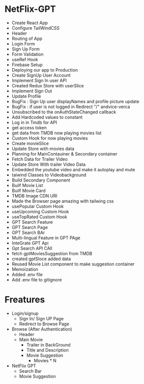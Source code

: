 # NetFlix-GPT

- Create React App
- Configure TailWindCSS
- Header
- Routing of App
- Login Form
- Sign Up Form
- Form Validation
- useRef Hook
- Firebase Setup
- Deploying our app to Production
- Create SignUp User Account
- Implement Sign In user API
- Created Redux Store with userSlice
- Implement Sign Out
- Update Profile
- BugFix : Sign Up user displayNames and profile picture update
- BugFix : if user is not logged in Redirect "/" andvice-verca
- Unsubscribed to the onAuthStateChanged callback
- Add Hardcoded values to constant
- Log in in Tmdb for API
- get access token
- get data from TMDB now playing movies list
- Custom Hook for now playing movies
- Create movieSlice
- Update Store with movies data
- Planning for MainContauiner & Secondary container
- Fetch Data for Trailer Video
- Update Store With trailer Video Data
- Embedded the youtube video and make it autoplay and mute
- taiwind Classes to Videobackground
- Build Secondary Component
- Builf Movie List
- Builf Movie Card
- TMDB Image CDN URl
- Made the Browser page amazing with tailwing css
- usePopular Custom Hook
- useUpcoming Custom Hook
- useTopRated Custom Hook
- GPT Search Feature
- GPT Search Page
- GPT Search BAr
- Multi-lingual Feature in GPT PAge
- InteGrate GPT Api
- Gpt Search API CAll
- fetch gptMoviesSuggestion from TMDB
- created gptSloce added data
- Reused Movie List component to make suggestion container
- Memoization
- Added .env file
- Add .env file to gitignore


# Freatures

- Login/signup
  - Sign In/ Sign UP Page
  - Redirect to Browse Page
- Browse (After Authentication)
  - Header
  - Main Movie
    - Trailer in BackGround
    - Title and Description
    - Movie Suggestion
      - Movies \* N
- NetFlix GPT
  - Search Bar
  - Movie Suggestion

<!-- # Getting Started with Create React App

This project was bootstrapped with [Create React App](https://github.com/facebook/create-react-app).

## Available Scripts

In the project directory, you can run:

### `npm start`

Runs the app in the development mode.\
Open [http://localhost:3000](http://localhost:3000) to view it in your browser.

The page will reload when you make changes.\
You may also see any lint errors in the console.

### `npm test`

Launches the test runner in the interactive watch mode.\
See the section about [running tests](https://facebook.github.io/create-react-app/docs/running-tests) for more information.

### `npm run build`

Builds the app for production to the `build` folder.\
It correctly bundles React in production mode and optimizes the build for the best performance.

The build is minified and the filenames include the hashes.\
Your app is ready to be deployed!

See the section about [deployment](https://facebook.github.io/create-react-app/docs/deployment) for more information.

### `npm run eject`

**Note: this is a one-way operation. Once you `eject`, you can't go back!**

If you aren't satisfied with the build tool and configuration choices, you can `eject` at any time. This command will remove the single build dependency from your project.

Instead, it will copy all the configuration files and the transitive dependencies (webpack, Babel, ESLint, etc) right into your project so you have full control over them. All of the commands except `eject` will still work, but they will point to the copied scripts so you can tweak them. At this point you're on your own.

You don't have to ever use `eject`. The curated feature set is suitable for small and middle deployments, and you shouldn't feel obligated to use this feature. However we understand that this tool wouldn't be useful if you couldn't customize it when you are ready for it.

## Learn More

You can learn more in the [Create React App documentation](https://facebook.github.io/create-react-app/docs/getting-started).

To learn React, check out the [React documentation](https://reactjs.org/).

### Code Splitting

This section has moved here: [https://facebook.github.io/create-react-app/docs/code-splitting](https://facebook.github.io/create-react-app/docs/code-splitting)

### Analyzing the Bundle Size

This section has moved here: [https://facebook.github.io/create-react-app/docs/analyzing-the-bundle-size](https://facebook.github.io/create-react-app/docs/analyzing-the-bundle-size)

### Making a Progressive Web App

This section has moved here: [https://facebook.github.io/create-react-app/docs/making-a-progressive-web-app](https://facebook.github.io/create-react-app/docs/making-a-progressive-web-app)

### Advanced Configuration

This section has moved here: [https://facebook.github.io/create-react-app/docs/advanced-configuration](https://facebook.github.io/create-react-app/docs/advanced-configuration)

### Deployment

This section has moved here: [https://facebook.github.io/create-react-app/docs/deployment](https://facebook.github.io/create-react-app/docs/deployment)

### `npm run build` fails to minify

This section has moved here: [https://facebook.github.io/create-react-app/docs/troubleshooting#npm-run-build-fails-to-minify](https://facebook.github.io/create-react-app/docs/troubleshooting#npm-run-build-fails-to-minify) -->
